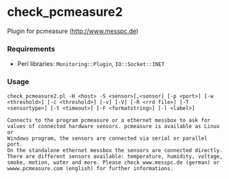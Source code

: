 check_pcmeasure2
================

Plugin for pcmeasure (http://www.messpc.de)

### Requirements

* Perl libraries: `Monitoring::Plugin`, `IO::Socket::INET`


### Usage

    check_pcmeasure2.pl -H <host> -S <sensor>[,<sensor] [-p <port>] [-w
    <threshold>] [-c <threshold>] [-v] [-V] [-R <rrd file>] [-T
    <sensortype>] [-t <timeout>] [-F <formatstring>] [-l <label>]

    Connects to the program pcmeasure or a ethernet messbox to ask for
    values of connected hardware sensors. pcmeasure is available as Linux or
    Windows program, the sensors are connected via serial or parallel port.
    On the standalone ethernet messbox the sensors are connected directly.
    There are different sensors available: temperature, humidity, voltage,
    smoke, motion, water and more. Please check www.messpc.de (german) or
    wwww.pcmeasure.com (english) for further informations.
